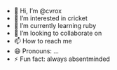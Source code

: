 - 👋 Hi, I’m @cvrox
- 👀 I’m interested in cricket
- 🌱 I’m currently learning ruby
- 💞️ I’m looking to collaborate on 
- 📫 How to reach me 
- 😄 Pronouns: ...
- ⚡ Fun fact: always absentminded

<!---
cvrox/cvrox is a ✨ special ✨ repository because its `README.md` (this file) appears on your GitHub profile.
You can click the Preview link to take a look at your changes.
--->
